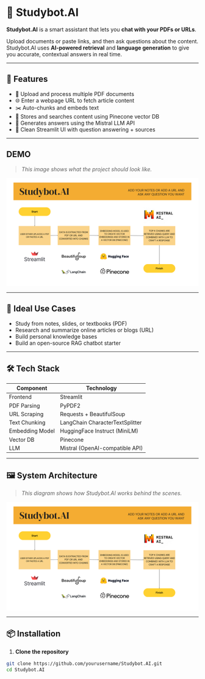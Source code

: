 # 🤖 Studybot.AI

**Studybot.AI** is a smart assistant that lets you **chat with your PDFs or URLs**.

Upload documents or paste links, and then ask questions about the content. Studybot.AI uses **AI-powered retrieval** and **language generation** to give you accurate, contextual answers in real time.

---

## 🧠 Features

- 📄 Upload and process multiple PDF documents
- 🌐 Enter a webpage URL to fetch article content
- ✂️ Auto-chunks and embeds text
- 📌 Stores and searches content using Pinecone vector DB
- 🤖 Generates answers using the Mistral LLM API
- 💬 Clean Streamlit UI with question answering + sources

---
## DEMO

> _This image shows what the project should look like._

![System Architecture](Diagram.png)

---

## 🎯 Ideal Use Cases

- Study from notes, slides, or textbooks (PDF)
- Research and summarize online articles or blogs (URL)
- Build personal knowledge bases
- Build an open-source RAG chatbot starter

---

## 🛠️ Tech Stack

| Component       | Technology                               |
|----------------|-------------------------------------------|
| Frontend        | Streamlit                                |
| PDF Parsing     | PyPDF2                                   |
| URL Scraping    | Requests + BeautifulSoup                 |
| Text Chunking   | LangChain CharacterTextSplitter          |
| Embedding Model | HuggingFace Instruct (MiniLM)            |
| Vector DB       | Pinecone                                  |
| LLM             | Mistral (OpenAI-compatible API)          |

---

## 🖼️ System Architecture

> _This diagram shows how Studybot.AI works behind the scenes._

![System Architecture](Diagram.png)

---

## 📦 Installation

1. **Clone the repository**

```bash
git clone https://github.com/yourusername/Studybot.AI.git
cd Studybot.AI
